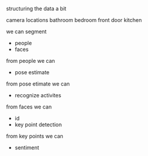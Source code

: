structuring the data a bit

camera locations
bathroom
bedroom
front door
kitchen

we can segment
- people
- faces

from people we can
- pose estimate

from pose etimate we can
- recognize activites

from faces we can
- id
- key point detection

from key points we can
- sentiment